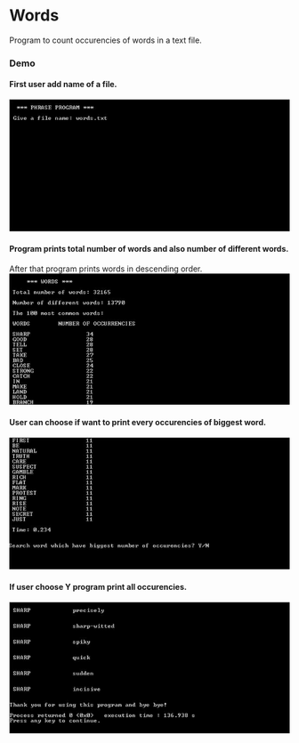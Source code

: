 # Words

Program to count occurencies of words in a text file.

### Demo

#### First user add name of a file.
![](images/w1.jpg)


#### Program prints total number of words and also number of different words. 
After that program prints words in descending order.
![](images/w2.jpg)


#### User can choose if want to print every occurencies of biggest word.
![](images/w3.jpg)


#### If user choose Y program print all occurencies.
![](images/w4.jpg)
